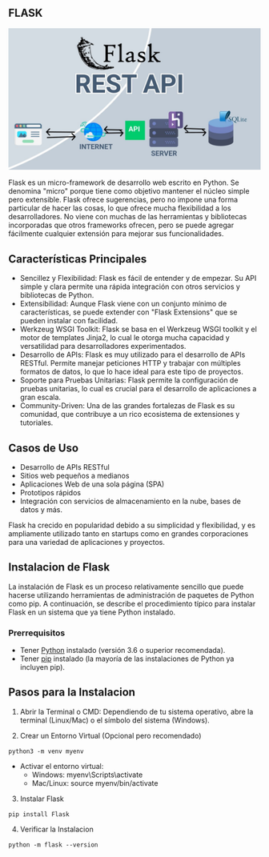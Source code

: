 ## FLASK 

![Flask-framework](/images/flas-rest-api.jpg)

Flask es un micro-framework de desarrollo web escrito en Python. Se denomina "micro" porque tiene como objetivo mantener el núcleo simple pero extensible. Flask ofrece sugerencias, pero no impone una forma particular de hacer las cosas, lo que ofrece mucha flexibilidad a los desarrolladores. No viene con muchas de las herramientas y bibliotecas incorporadas que otros frameworks ofrecen, pero se puede agregar fácilmente cualquier extensión para mejorar sus funcionalidades.

## Características Principales

* Sencillez y Flexibilidad: Flask es fácil de entender y de empezar. Su API simple y clara permite una rápida integración con otros servicios y bibliotecas de Python.
* Extensibilidad: Aunque Flask viene con un conjunto mínimo de características, se puede extender con "Flask Extensions" que se pueden instalar con facilidad.
* Werkzeug WSGI Toolkit: Flask se basa en el Werkzeug WSGI toolkit y el motor de templates Jinja2, lo cual le otorga mucha capacidad y versatilidad para desarrolladores experimentados.
* Desarrollo de APIs: Flask es muy utilizado para el desarrollo de APIs RESTful. Permite manejar peticiones HTTP y trabajar con múltiples formatos de datos, lo que lo hace ideal para este tipo de proyectos.
* Soporte para Pruebas Unitarias: Flask permite la configuración de pruebas unitarias, lo cual es crucial para el desarrollo de aplicaciones a gran escala.
* Community-Driven: Una de las grandes fortalezas de Flask es su comunidad, que contribuye a un rico ecosistema de extensiones y tutoriales.

## Casos de Uso

* Desarrollo de APIs RESTful
* Sitios web pequeños a medianos
* Aplicaciones Web de una sola página (SPA)
* Prototipos rápidos
* Integración con servicios de almacenamiento en la nube, bases de datos y más.

Flask ha crecido en popularidad debido a su simplicidad y flexibilidad, y es ampliamente utilizado tanto en startups como en grandes corporaciones para una variedad de aplicaciones y proyectos.

## Instalacion de Flask

La instalación de Flask es un proceso relativamente sencillo que puede hacerse utilizando herramientas de administración de paquetes de Python como pip. A continuación, se describe el procedimiento típico para instalar Flask en un sistema que ya tiene Python instalado.

### Prerrequisitos

* Tener [Python](https://www.python.org/downloads/) instalado (versión 3.6 o superior recomendada).
* Tener [pip](https://www.geeksforgeeks.org/how-to-install-pip-on-windows/) instalado (la mayoría de las instalaciones de Python ya incluyen pip).

## Pasos para la Instalacion

1. Abrir la Terminal o CMD: Dependiendo de tu sistema operativo, abre la terminal (Linux/Mac) o el símbolo del sistema (Windows).

2. Crear un Entorno Virtual (Opcional pero recomendado)

```
python3 -m venv myenv

```

*  Activar el entorno virtual:
    * Windows: myenv\Scripts\activate
    * Mac/Linux: source myenv/bin/activate

3. Instalar Flask

```
pip install Flask

```

4. Verificar la Instalacion

```
python -m flask --version

```